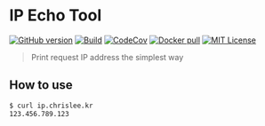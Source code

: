 # IP Echo Tool

[![GitHub version](https://img.shields.io/github/package-json/v/chrisleekr/ip-echo)](https://github.com/chrisleekr/ip-echo/releases) [![Build](https://github.com/chrisleekr/ip-echo/actions/workflows/push.yml/badge.svg)](https://github.com/chrisleekr/ip-echo/actions?query=workflow%3Apush) [![CodeCov](https://codecov.io/gh/chrisleekr/ip-echo/branch/master/graph/badge.svg)](https://codecov.io/gh/chrisleekr/ip-echo) [![Docker pull](https://img.shields.io/docker/pulls/chrisleekr/ip-echo)](https://hub.docker.com/r/chrisleekr/ip-echo) [![MIT License](https://img.shields.io/github/license/chrisleekr/ip-echo)](https://github.com/chrisleekr/ip-echo/blob/master/LICENSE)

> Print request IP address the simplest way

## How to use

```bash
$ curl ip.chrislee.kr
123.456.789.123
```
